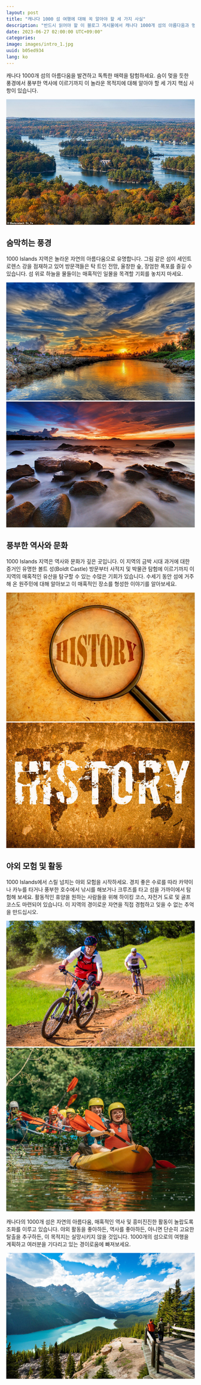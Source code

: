 ```yaml
---
layout: post
title: "캐나다 1000 섬 여행에 대해 꼭 알아야 할 세 가지 사실"
description: "반드시 읽어야 할 이 블로그 게시물에서 캐나다 1000개 섬의 아름다움과 명소를 발견하십시오. 멋진 풍경, 풍부한 역사와 문화, 수많은 야외 모험이 있는 이 목적지에는 모든 것이 있습니다. 그림 같은 섬을 탐험하고, 숨막히는 일몰을 목격하고, 이 지역의 매혹적인 유산을 탐구하십시오. 카약, 낚시, 하이킹과 같은 스릴 넘치는 활동에 참여하거나 단순히 고요한 탈출을 즐기십시오. 1000개의 섬 여행을 계획하고 잊을 수 없는 추억을 만드세요. #캐나다 #1000개의 섬 #여행 #경관 #역사 #야외활동 #모험 #탐험"
date: 2023-06-27 02:00:00 UTC+09:00"
categories: 
image: images/intro_1.jpg
uuid: b05ed934
lang: ko
---
```


캐나다 1000개 섬의 아름다움을 발견하고 독특한 매력을 탐험하세요. 숨이 멎을 듯한 풍경에서 풍부한 역사에 이르기까지 이 놀라운 목적지에 대해 알아야 할 세 가지 핵심 사항이 있습니다.

![hide](images/intro_1.jpg)


## 숨막히는 풍경
1000 Islands 지역은 놀라운 자연의 아름다움으로 유명합니다. 그림 같은 섬이 세인트 로렌스 강을 점재하고 있어 방문객들은 탁 트인 전망, 울창한 숲, 장엄한 폭포를 즐길 수 있습니다. 섬 위로 하늘을 물들이는 매혹적인 일몰을 목격할 기회를 놓치지 마세요.

![](images/main1_2.jpg)
![](images/main1_3.jpg)


## 풍부한 역사와 문화
1000 Islands 지역은 역사와 문화가 깊은 곳입니다. 이 지역의 금박 시대 과거에 대한 증거인 유명한 볼트 성(Boldt Castle) 방문부터 사적지 및 박물관 탐험에 이르기까지 이 지역의 매혹적인 유산을 탐구할 수 있는 수많은 기회가 있습니다. 수세기 동안 섬에 거주해 온 원주민에 대해 알아보고 이 매혹적인 장소를 형성한 이야기를 알아보세요.

![](images/main2_6.jpg)
![](images/main2_7.jpg)


## 야외 모험 및 활동
1000 Islands에서 스릴 넘치는 야외 모험을 시작하세요. 경치 좋은 수로를 따라 카약이나 카누를 타거나 풍부한 호수에서 낚시를 해보거나 크루즈를 타고 섬을 가까이에서 탐험해 보세요. 활동적인 휴양을 원하는 사람들을 위해 하이킹 코스, 자전거 도로 및 골프 코스도 마련되어 있습니다. 이 지역의 경이로운 자연을 직접 경험하고 잊을 수 없는 추억을 만드십시오.

![](images/main3_1.jpg)
![](images/main3_2.jpg)




캐나다의 1000개 섬은 자연의 아름다움, 매혹적인 역사 및 흥미진진한 활동이 놀랍도록 조화를 이루고 있습니다. 야외 활동을 좋아하든, 역사를 좋아하든, 아니면 단순히 고요한 탈출을 추구하든, 이 목적지는 실망시키지 않을 것입니다. 1000개의 섬으로의 여행을 계획하고 여러분을 기다리고 있는 경이로움에 빠져보세요.

![](images/intro_2.jpg)
